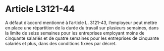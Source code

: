 # Article L3121-44

A défaut d’accord mentionné à l’article L. 3121-43, l’employeur peut mettre en place une répartition de la durée du travail sur plusieurs semaines, dans la limite de seize semaines pour les entreprises employant moins de cinquante salariés et de quatre semaines pour les entreprises de cinquante salariés et plus, dans des conditions fixées par décret.
